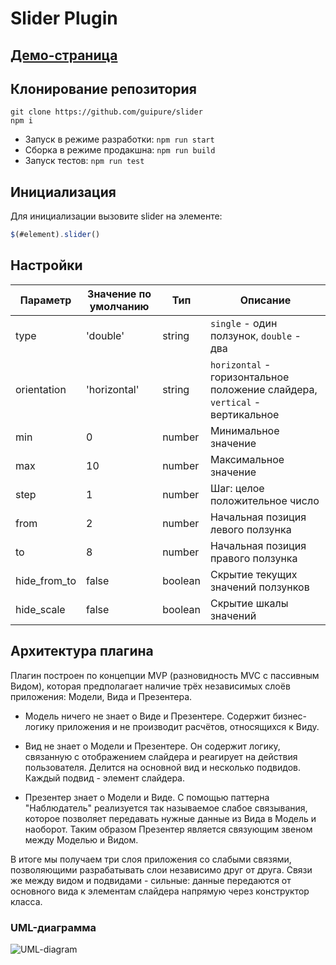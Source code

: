# Slider Plugin

## [Демо-страница](https://guipure.github.io/slider/)

## Клонирование репозитория

```
git clone https://github.com/guipure/slider
npm i
```

- Запуск в режиме разработки: `npm run start`
- Сборка в режиме продакшна: `npm run build`
- Запуск тестов: `npm run test`

## Инициализация

Для инициализации вызовите slider на элементе:

```javascript
$(#element).slider()
```

## Настройки

| Параметр | Значение по умолчанию | Тип | Описание |
|-----|----|----|----------|
| type | 'double' | string | `single` - один ползунок, `double` - два |
| orientation | 'horizontal' | string | `horizontal` - горизонтальное положение слайдера, `vertical` - вертикальное |
| min | 0 | number | Минимальное значение |
| max | 10 | number | Максимальное значение |
| step | 1 | number | Шаг: целое положительное число |
| from | 2 | number | Начальная позиция левого ползунка |
| to | 8 | number | Начальная позиция правого ползунка |
| hide_from_to | false | boolean | Скрытие текущих значений ползунков |
| hide_scale | false | boolean | Скрытие шкалы значений |

## Архитектура плагина

Плагин построен по концепции MVP (разновидность MVC с пассивным Видом), которая предполагает наличие трёх независимых слоёв приложения: Модели, Вида и Презентера. 

- Модель ничего не знает о Виде и Презентере. Содержит бизнес-логику приложения и не производит расчётов, относящихся к Виду.

- Вид не знает о Модели и Презентере. Он содержит логику, связанную с отображением слайдера и реагирует на действия пользователя. Делится на основной вид и несколько подвидов. Каждый подвид - элемент слайдера.

- Презентер знает о Модели и Виде. С помощью паттерна "Наблюдатель" реализуется так называемое слабое связывания, которое позволяет передавать нужные данные из Вида в Модель и наоборот. Таким образом Презентер является связующим звеном между Моделью и Видом.

В итоге мы получаем три слоя приложения со слабыми связями, позволяющими разрабатывать слои независимо друг от друга. Связи же между видом и подвидами - сильные: данные передаются от основного вида к элементам слайдера напрямую через конструктор класса.

### UML-диаграмма

![UML-diagram](https://i.imgur.com/az7itIy.jpg)